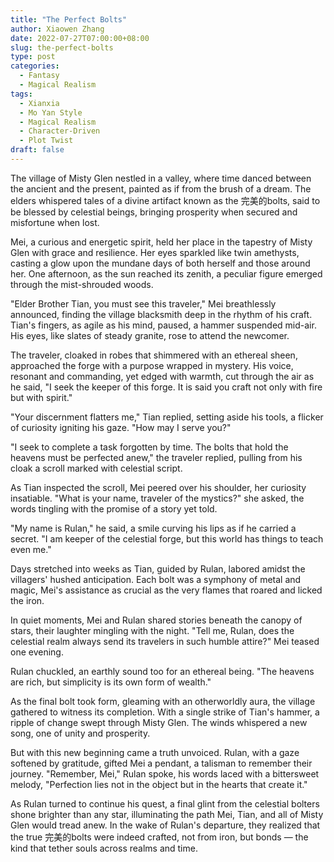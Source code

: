 ```yaml
---
title: "The Perfect Bolts"
author: Xiaowen Zhang
date: 2022-07-27T07:00:00+08:00
slug: the-perfect-bolts
type: post
categories:
  - Fantasy
  - Magical Realism
tags:
  - Xianxia
  - Mo Yan Style
  - Magical Realism
  - Character-Driven
  - Plot Twist
draft: false
---
```


The village of Misty Glen nestled in a valley, where time danced between the ancient and the present, painted as if from the brush of a dream. The elders whispered tales of a divine artifact known as the 完美的bolts, said to be blessed by celestial beings, bringing prosperity when secured and misfortune when lost.

Mei, a curious and energetic spirit, held her place in the tapestry of Misty Glen with grace and resilience. Her eyes sparkled like twin amethysts, casting a glow upon the mundane days of both herself and those around her. One afternoon, as the sun reached its zenith, a peculiar figure emerged through the mist-shrouded woods.

"Elder Brother Tian, you must see this traveler," Mei breathlessly announced, finding the village blacksmith deep in the rhythm of his craft. Tian's fingers, as agile as his mind, paused, a hammer suspended mid-air. His eyes, like slates of steady granite, rose to attend the newcomer.

The traveler, cloaked in robes that shimmered with an ethereal sheen, approached the forge with a purpose wrapped in mystery. His voice, resonant and commanding, yet edged with warmth, cut through the air as he said, "I seek the keeper of this forge. It is said you craft not only with fire but with spirit."

"Your discernment flatters me," Tian replied, setting aside his tools, a flicker of curiosity igniting his gaze. "How may I serve you?"

"I seek to complete a task forgotten by time. The bolts that hold the heavens must be perfected anew," the traveler replied, pulling from his cloak a scroll marked with celestial script.

As Tian inspected the scroll, Mei peered over his shoulder, her curiosity insatiable. "What is your name, traveler of the mystics?" she asked, the words tingling with the promise of a story yet told.

"My name is Rulan," he said, a smile curving his lips as if he carried a secret. "I am keeper of the celestial forge, but this world has things to teach even me."

Days stretched into weeks as Tian, guided by Rulan, labored amidst the villagers' hushed anticipation. Each bolt was a symphony of metal and magic, Mei's assistance as crucial as the very flames that roared and licked the iron.

In quiet moments, Mei and Rulan shared stories beneath the canopy of stars, their laughter mingling with the night. "Tell me, Rulan, does the celestial realm always send its travelers in such humble attire?" Mei teased one evening.

Rulan chuckled, an earthly sound too for an ethereal being. "The heavens are rich, but simplicity is its own form of wealth."

As the final bolt took form, gleaming with an otherworldly aura, the village gathered to witness its completion. With a single strike of Tian's hammer, a ripple of change swept through Misty Glen. The winds whispered a new song, one of unity and prosperity.

But with this new beginning came a truth unvoiced. Rulan, with a gaze softened by gratitude, gifted Mei a pendant, a talisman to remember their journey. "Remember, Mei," Rulan spoke, his words laced with a bittersweet melody, "Perfection lies not in the object but in the hearts that create it."

As Rulan turned to continue his quest, a final glint from the celestial bolters shone brighter than any star, illuminating the path Mei, Tian, and all of Misty Glen would tread anew. In the wake of Rulan's departure, they realized that the true 完美的bolts were indeed crafted, not from iron, but bonds — the kind that tether souls across realms and time.